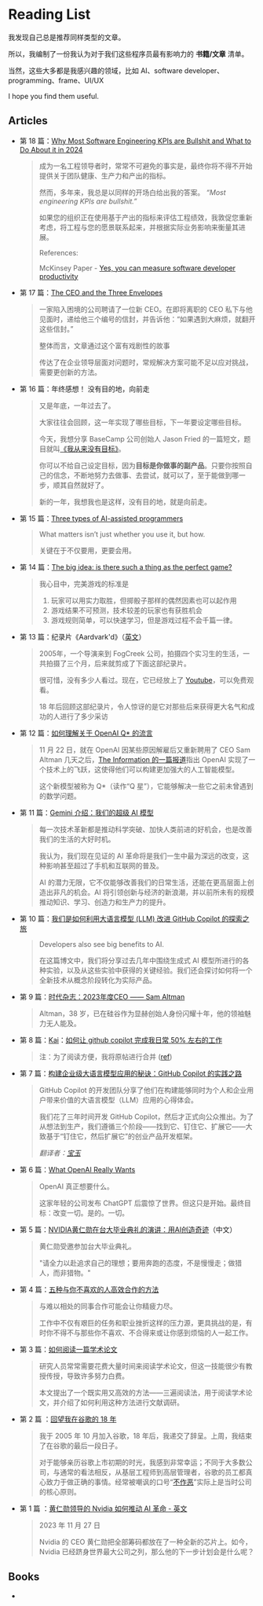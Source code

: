 # Reading List

我发现自己总是推荐同样类型的文章。

所以，我编制了一份我认为对于我们这些程序员最有影响力的 **书籍/文章** 清单。

当然，这些大多都是我感兴趣的领域，比如 AI、software developer、programming、frame、UI/UX

I hope you find them useful.

## Articles

- 第 18 篇：[Why Most Software Engineering KPIs are Bullshit and What to Do About it in 2024](https://jamesyorston.co.uk/articles/most_engineering_kpis_are_bs)

  > 成为一名工程领导者时，常常不可避免的事实是，最终你将不得不开始提供关于团队健康、生产力和产出的指标。
  >
  > 然而，多年来，我总是以同样的开场白给出我的答案。
  > *“Most engineering KPIs are bullshit.”*
  >
  > 如果您的组织正在使用基于产出的指标来评估工程绩效，我敦促您重新考虑，将工程与您的愿景联系起来，并根据实际业务影响来衡量其进展。
  >
  > References: 
  >
  > McKinsey Paper - [Yes, you can measure software developer productivity](https://www.mckinsey.com/industries/technology-media-and-telecommunications/our-insights/yes-you-can-measure-software-developer-productivity)

- 第 17 篇：[The CEO and the Three Envelopes](https://kevinkruse.com/the-ceo-and-the-three-envelopes/)

  > 一家陷入困境的公司聘请了一位新 CEO。在即将离职的 CEO 私下与他见面时，递给他三个编号的信封，并告诉他：“如果遇到大麻烦，就翻开这些信封。”
  >
  > 整体而言，文章通过这个富有戏剧性的故事
  >
  > 传达了在企业领导层面对问题时，常规解决方案可能不足以应对挑战，需要更创新的方法。

- 第 16 篇：年终感想！ 没有目的地，向前走

  > 又是年底，一年过去了。
  >
  > 大家往往会回顾，这一年实现了哪些目标，下一年要设定哪些目标。
  >
  > 今天，我想分享 BaseCamp 公司创始人 Jason Fried 的一篇短文，题目就叫[《我从来没有目标》](https://m.signalvnoise.com/ive-never-had-a-goal/)。
  >
  > 你可以不给自己设定目标，因为**目标是你做事的副产品**。只要你按照自己的信念，不断地努力去做事、去尝试，就可以了，至于能做到哪一步，顺其自然就好了。
  >
  > 新的一年，我想我也是这样，没有目的地，就是向前走。

- 第 15 篇：[Three types of AI-assisted programmers](https://stackoverflow.blog/2023/12/11/three-types-of-ai-assisted-programmers/)

  > What matters isn’t just whether you use it, but how.
  >
  > 关键在于不仅要用，更要会用。

- 第 14 篇：[The big idea: is there such a thing as the perfect game?](https://www.theguardian.com/books/2023/oct/09/the-big-idea-is-there-such-a-thing-as-the-perfect-game)

  > 我心目中，完美游戏的标准是
  >
  > 1. 玩家可以用实力取胜，但掷骰子那样的偶然因素也可以起作用
  > 2. 游戏结果不可预测，技术较差的玩家也有获胜机会
  > 3. 游戏规则简单，可以快速学习，但是游戏过程不会千篇一律。

- 第 13 篇：纪录片《Aardvark'd》（[英文](https://mtlynch.io/aardvarkd/)）

  > 2005年，一个导演来到 FogCreek 公司，拍摄四个实习生的生活，一共拍摄了三个月，后来就剪成了下面这部纪录片。
  >
  > 很可惜，没有多少人看过。现在，它已经放上了 [Youtube](https://www.youtube.com/watch?v=YbrkZ07LKbk)，可以免费观看。
  >
  > 18 年后回顾这部纪录片，令人惊讶的是它对那些后来获得更大名气和成功的人进行了多少采访

- 第 12 篇：[如何理解关于 OpenAI Q* 的流言](https://www.understandingai.org/p/how-to-think-about-the-openai-q-rumors)

  > 11 月 22 日，就在 OpenAI 因某些原因解雇后又重新聘用了 CEO Sam Altman 几天之后，[The Information 的一篇报道](https://www.theinformation.com/articles/openai-made-an-ai-breakthrough-before-altman-firing-stoking-excitement-and-concern)指出 OpenAI 实现了一个技术上的飞跃，这使得他们可以构建更加强大的人工智能模型。
  >
  > 这个新模型被称为 Q*（读作“Q 星”），它能够解决一些它之前未曾遇到的数学问题。

- 第 11 篇：[Gemini 介绍：我们的超级 AI 模型](https://blog.google/technology/ai/google-gemini-ai/#availability)

  > 每一次技术革新都是推动科学突破、加快人类前进的好机会，也是改善我们的生活的大好时机。
  >
  > 我认为，我们现在见证的 AI 革命将是我们一生中最为深远的改变，这种影响甚至超过了手机和互联网的普及。
  >
  > AI 的潜力无限，它不仅能够改善我们的日常生活，还能在更高层面上创造出非凡的机会。AI 将引领创新与经济的新浪潮，并以前所未有的规模推动知识、学习、创造力和生产力的提升。

- 第 10 篇：[我们是如何利用大语言模型 (LLM) 改进 GitHub Copilot 的探索之旅](https://github.blog/2023-12-06-how-were-experimenting-with-llms-to-evolve-github-copilot/)

  > Developers also see big benefits to AI.
  >
  > 在这篇博文中，我们将分享过去几年中围绕生成式 AI 模型所进行的各种实验，以及从这些实验中获得的关键经验。我们还会探讨如何将一个全新技术从概念阶段转化为实际产品。

- 第 9 篇：[时代杂志：2023年度CEO —— Sam Altman](https://time.com/6342827/ceo-of-the-year-2023-sam-altman/)

  > Altman，38 岁，已在硅谷作为显赫创始人身份闪耀十年，他的领袖魅力无人能及。

- 第 8 篇：[Kai](https://twitter.com/real_kai42)：[如何让 github copilot 完成我日常 50% 左右的工作](https://twitter.com/real_kai42/status/1728280569640018107)

  > 注：为了阅读方便，我将原帖进行合并 ([ref](./storage/article-7.md))

- 第 7 篇：[构建企业级大语言模型应用的秘诀：GitHub Copilot 的实践之路](https://github.blog/2023-09-06-how-to-build-an-enterprise-llm-application-lessons-from-github-copilot/)

  >GitHub Copilot 的开发团队分享了他们在构建能够同时为个人和企业用户带来价值的大语言模型（LLM）应用的心得体会。
  >
  >我们花了三年时间开发 GitHub Copilot，然后才正式向公众推出。为了从想法到生产，我们遵循三个阶段——找到它、钉住它、扩展它——大致基于“钉住它，然后扩展它”的创业产品开发框架。
  >
  >*翻译者：[宝玉](https://baoyu.io/)*

- 第 6 篇：[What OpenAI Really Wants](https://www.wired.com/story/what-openai-really-wants/)

  > OpenAI 真正想要什么。
  >
  > 这家年轻的公司发布 ChatGPT 后震惊了世界。但这只是开始。最终目标：改变一切。是的。一切。

- 第 5 篇：[NVIDIA黄仁勋在台大毕业典礼的演讲：用AI创造奇迹](https://www.businessweekly.com.tw/focus/blog/3012429)（中文）

  > 黄仁勋受邀参加台大毕业典礼。
  >
  > "请全力以赴追求自己的理想；要用奔跑的态度，不是慢慢走；做猎人，而非猎物。"

- 第 4 篇：[五种与你不喜欢的人高效合作的方法](https://www.forbes.com/sites/tracybrower/2023/11/26/5-ways-to-work-effectively-with-someone-you-really-dont-like/?sh=6a33a3102349)

  > 与难以相处的同事合作可能会让你精疲力尽。
  >
  > 工作中不仅有艰巨的任务和职业挫折这样的压力源，更具挑战的是，有时你不得不与那些你不喜欢、不合得来或让你感到烦恼的人一起工作。
  >
  
- 第 3 篇：[如何阅读一篇学术论文](https://t.co/TkAsvyk1xd)

  > 研究人员常常需要花费大量时间来阅读学术论文，但这一技能很少有教授传授，导致许多努力白费。
  >
  > 本文提出了一个既实用又高效的方法——三遍阅读法，用于阅读学术论文，并介绍了如何利用这种方法进行文献调研。
  >
  
- 第 2 篇 ：[回望我在谷歌的 18 年](https://ln.hixie.ch/?start=1700627373&count=1)

  > 我于 2005 年 10 月加入谷歌，18 年后，我递交了辞呈。上周，我结束了在谷歌的最后一段日子。
  >
  > 对于能够亲历谷歌上市初期的时光，我感到非常幸运；不同于大多数公司，与通常的看法相反，从基层工程师到高层管理者，谷歌的员工都真心致力于做正确的事情。经常被嘲讽的口号“[不作恶](https://en.wikipedia.org/wiki/Don't_be_evil)”实际上是当时公司的核心原则。
  >
  
- 第 1 篇 ：[黄仁勋领导的 Nvidia 如何推动 AI 革命 - 英文](https://www.newyorker.com/magazine/2023/12/04/how-jensen-huangs-nvidia-is-powering-the-ai-revolution)

  > 2023 年 11 月 27 日
  >
  > Nvidia 的 CEO 黄仁勋把全部筹码都放在了一种全新的芯片上。如今，Nvidia 已经跻身世界最大公司之列，那么他的下一步计划会是什么呢？
  >

## Books

- 
